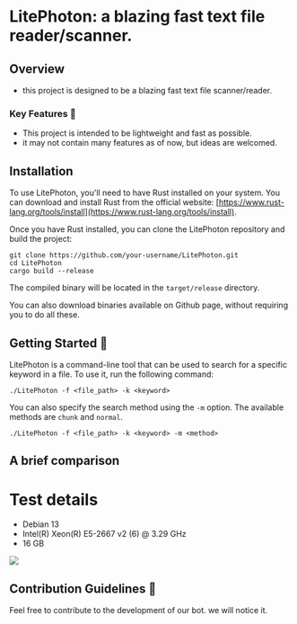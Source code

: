 # LitePhoton: a blazing fast text file reader/scanner.


## Overview

- this project is designed to be a blazing fast text file scanner/reader.

### Key Features 🚀

- This project is intended to be lightweight and fast as possible.
- it may not contain many features as of now, but ideas are welcomed.

## Installation

To use LitePhoton, you'll need to have Rust installed on your system. You can download and install Rust from the official website: [https://www.rust-lang.org/tools/install](https://www.rust-lang.org/tools/install).

Once you have Rust installed, you can clone the LitePhoton repository and build the project:

```
git clone https://github.com/your-username/LitePhoton.git
cd LitePhoton
cargo build --release
```

The compiled binary will be located in the `target/release` directory.

You can also download binaries available on Github page, without requiring you to do all these.

## Getting Started 🚧

LitePhoton is a command-line tool that can be used to search for a specific keyword in a file. To use it, run the following command:

```
./LitePhoton -f <file_path> -k <keyword>
```

You can also specify the search method using the `-m` option. The available methods are `chunk` and `normal`.

```
./LitePhoton -f <file_path> -k <keyword> -m <method>
```
## A brief comparison
# Test details
- Debian 13
- Intel(R) Xeon(R) E5-2667 v2 (6) @ 3.29 GHz
- 16 GB
<img src="https://cdn.discordapp.com/attachments/1406334294875570219/1410668503459172372/5JwqH5P.png?ex=68b1daec&is=68b0896c&hm=b13036dfaafc67e5993fe52d24918c2e22fcd2498904a28222806a0fb4be523c&"/>


## Contribution Guidelines 🤝
Feel free to contribute to the development of our bot. we will notice it.